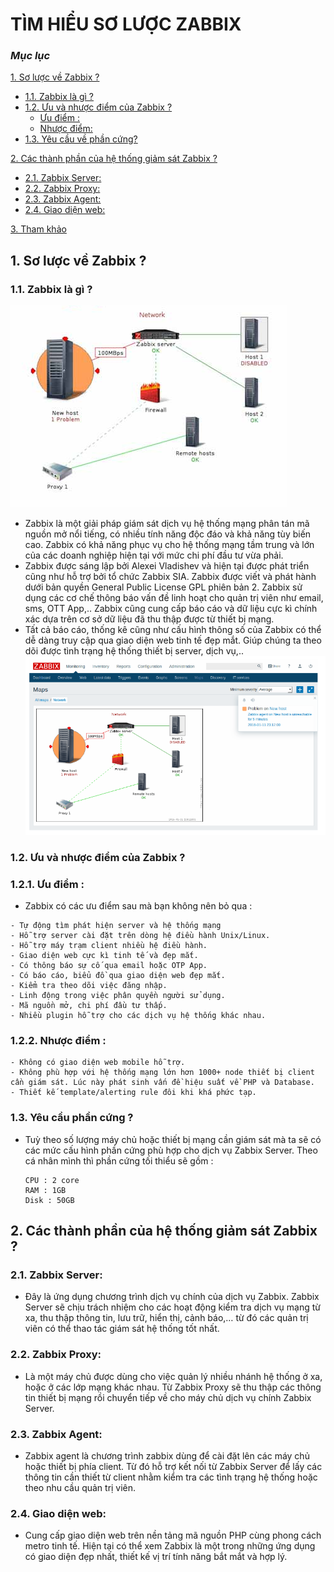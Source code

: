 # TÌM HIỂU SƠ LƯỢC ZABBIX 
### ***Mục lục***

[1.	Sơ lược về Zabbix ?](#1) 
- [1.1.	Zabbix là gì ?](#1.1)
- [1.2. Ưu và nhược điểm của Zabbix ?](#1.2)
  - [Ưu điểm :](#1.2.1)
  - [Nhược điểm:](#1.2.2)
- [1.3. Yêu cầu về phần cứng?](#1.3)

[2. Các thành phần của hệ thống giảm sát Zabbix ?](#2)
- [2.1.	Zabbix Server:](#2.1)
- [2.2. Zabbix Proxy:](#2.2)
- [2.3. Zabbix Agent:](#2.3)
- [2.4. Giao diện web:](#2.4)

[3. Tham khảo](#3)
## 1. Sơ lược về Zabbix ?
<a name = '1.1'></a>
### 1.1.	Zabbix là gì ?
![img](../images/mohinh_zabbix.png)
- Zabbix là một giải pháp giám sát dịch vụ hệ thống mạng phân tán mã nguồn mở nổi tiếng, có nhiều tính năng độc đáo và khả năng tùy biến cao. Zabbix có khả năng phục vụ cho hệ thống mạng tầm trung và lớn của các doanh nghiệp hiện tại với mức chi phí đầu tư vừa phải.
- Zabbix được sáng lập bởi Alexei Vladishev và hiện tại được phát triển cũng như hỗ trợ bởi tổ chức Zabbix SIA. Zabbix được viết và phát hành dưới bản quyền General Public License GPL phiên bản 2. Zabbix sử dụng các cơ chế thông báo vấn đề linh hoạt cho quản trị viên như email, sms, OTT App,.. Zabbix cũng cung cấp báo cáo và dữ liệu cực kì chính xác dựa trên cơ sở dữ liệu đã thu thập được từ thiết bị mạng.
- Tất cả báo cáo, thống kê cũng như cấu hình thông số của Zabbix có thể dễ dàng truy cập qua giao diện web tinh tế đẹp mắt. Giúp chúng ta theo dõi được tình trạng hệ thống thiết bị server, dịch vụ,..
![img](../images/zabbix_interface_web.png)
<a name = '1.2'></a>
### 1.2. Ưu và nhược điểm của Zabbix ?
  <a name = '1.2.1'></a>
   ### 1.2.1. Ưu điểm :
   - Zabbix có các ưu điểm sau mà bạn không nên bỏ qua :

    - Tự động tìm phát hiện server và hệ thống mạng
    - Hỗ trợ server cài đặt trên dòng hệ điều hành Unix/Linux.
    - Hỗ trợ máy trạm client nhiều hệ điều hành.
    - Giao diện web cực kì tinh tế và đẹp mắt.
    - Có thông báo sự cố qua email hoặc OTP App.
    - Có báo cáo, biểu đồ qua giao diện web đẹp mắt.
    - Kiểm tra theo dõi việc đăng nhập.
    - Linh động trong việc phân quyền người sử dụng.
    - Mã nguồn mở, chi phí đầu tư thấp.
    - Nhiều plugin hỗ trợ cho các dịch vụ hệ thống khác nhau.
  <a name = '1.2.2'></a>
   ### 1.2.2. Nhược điểm :
    - Không có giao diện web mobile hỗ trợ.
    - Không phù hợp với hệ thống mạng lớn hơn 1000+ node thiết bị client cần giám sát. Lúc này phát sinh vấn đề hiệu suất về PHP và Database.
    - Thiết kế template/alerting rule đôi khi khá phức tạp.
<a name = '1.3'></a>
### 1.3. Yêu cầu phần cứng ?
- Tuỳ theo số lượng máy chủ hoặc thiết bị mạng cần giám sát mà ta sẽ có các mức cấu hình phần cứng phù hợp cho dịch vụ Zabbix Server. Theo cá nhân mình thì phần cứng tối thiểu sẽ gồm :

      CPU : 2 core
      RAM : 1GB
      Disk : 50GB
<a name = '2'></a>     
## 2. Các thành phần của hệ thống giảm sát Zabbix ?
<a name = '2.1'></a>
### 2.1. Zabbix Server:
- Đây là ứng dụng chương trình dịch vụ chính của dịch vụ Zabbix. Zabbix Server sẽ chịu trách nhiệm cho các hoạt động kiểm tra dịch vụ mạng từ xa, thu thập thông tin, lưu trữ, hiển thị, cảnh báo,… từ đó các quản trị viên có thể thao tác giám sát hệ thống tốt nhất.
<a name = '2.2'></a>
### 2.2. Zabbix Proxy:
- Là một máy chủ được dùng cho việc quản lý nhiều nhánh hệ thống ở xa, hoặc ở các lớp mạng khác nhau. Từ Zabbix Proxy sẽ thu thập các thông tin thiết bị mạng rồi chuyển tiếp về cho máy chủ dịch vụ chính Zabbix Server.
<a name = '2.3'></a>
### 2.3. Zabbix Agent:
- Zabbix agent là chương trình zabbix dùng để cài đặt lên các máy chủ hoặc thiết bị phía client. Từ đó hỗ trợ kết nối từ Zabbix Server để lấy các thông tin cần thiết từ client nhằm kiểm tra các tình trạng hệ thống hoặc theo nhu cầu quản trị viên.
<a name = '2.4'></a>
### 2.4. Giao diện web:
- Cung cấp giao diện web trên nền tảng mã nguồn PHP cùng phong cách metro tinh tế. Hiện tại có thể xem Zabbix là một trong những ứng dụng có giao diện đẹp nhất, thiết kế vị trí tính năng bắt mắt và hợp lý.
